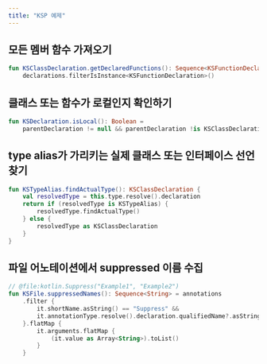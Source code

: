 ```yaml
---
title: "KSP 예제"
---
```

## 모든 멤버 함수 가져오기

```kotlin
fun KSClassDeclaration.getDeclaredFunctions(): Sequence<KSFunctionDeclaration> =
    declarations.filterIsInstance<KSFunctionDeclaration>()
```

## 클래스 또는 함수가 로컬인지 확인하기

```kotlin
fun KSDeclaration.isLocal(): Boolean =
    parentDeclaration != null && parentDeclaration !is KSClassDeclaration
```

## type alias가 가리키는 실제 클래스 또는 인터페이스 선언 찾기

```kotlin
fun KSTypeAlias.findActualType(): KSClassDeclaration {
    val resolvedType = this.type.resolve().declaration
    return if (resolvedType is KSTypeAlias) {
        resolvedType.findActualType()
    } else {
        resolvedType as KSClassDeclaration
    }
}
```

## 파일 어노테이션에서 suppressed 이름 수집

```kotlin
// @file:kotlin.Suppress("Example1", "Example2")
fun KSFile.suppressedNames(): Sequence<String> = annotations
    .filter {
        it.shortName.asString() == "Suppress" &&
        it.annotationType.resolve().declaration.qualifiedName?.asString() == "kotlin.Suppress"
    }.flatMap {
        it.arguments.flatMap {
            (it.value as Array<String>).toList()
        }
    }
```
